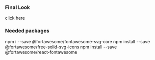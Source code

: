 ### Final Look 
<a>click here </a>

### Needed packages

npm i --save @fortawesome/fontawesome-svg-core
npm install --save @fortawesome/free-solid-svg-icons
npm install --save @fortawesome/react-fontawesome
